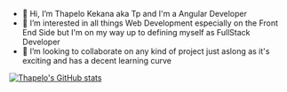 - 👋 Hi, I’m Thapelo Kekana aka Tp and I'm a Angular Developer 
- 👀 I’m interested in all things Web Development especially on the Front End Side but I'm on my way up to defining myself as FullStack Developer 
- 💞️ I’m looking to collaborate on any kind of project just aslong as it's exciting and has a decent learning curve

[![Thapelo's GitHub stats](https://github-readme-stats.vercel.app/api?username=Thapelo1&theme=monokai)](https://github.com/anuraghazra/github-readme-stats)

